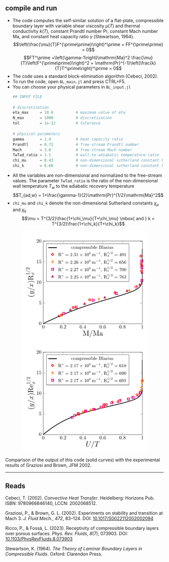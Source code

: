 ## compile and run
- The code computes the self-similar solution of a flat-plate, compressible boundary layer with variable shear viscosity $\mu(T)$ and thermal conductivity $k(T)$, constant Prandtl number Pr, constant Mach number Ma, and constant heat capacity ratio $\gamma$ (Stewartson, 1964). 
  $$\left(\frac{\mu}{T}F^{\prime\prime}\right)^\prime + FF^{\prime\prime} = 0$$
  $$FT^\prime +\left(\gamma-1\right)\mathrm{Ma}^2 \frac{\mu}{T}\left(F^{\prime\prime}\right)^2 + \mathrm{Pr}^{-1}\left(\frac{k}{T}T^\prime\right)^\prime = 0$$
- The code uses a standard block-elimination algorithm (Cebeci, 2002).
- To run the code, open `BL_main.jl` and press CTRL+F5.
- You can choose your physical parameters in `BL_input.jl`
    ```julia
    ## INPUT FILE

    # discretization
    eta_max     = 10.0          # maximum value of eta
    N_max       = 1000          # discretization
    tol         = 1e-12         # tolerance

    # physical parameters
    gamma       = 1.4           # heat capacity ratio
    Prandtl     = 0.72          # free-stream Prandtl number
    Mach        = 3.0           # free-stream Mach number
    TwTad_ratio = 1.1           # wall-to-adiabatic temperature ratio
    chi_mu      = 0.43          # non-dimensional sutherland constant (viscosity)
    chi_k       = 0.66          # non-dimensional sutherland constant (conductivity)
    ```
- All the variables are non-dimensional and normalized to the free-stream values. The parameter `TwTad_ratio` is the ratio of the non-dimensional wall temperature $T_w$ to the adiabatic recovery temperature
   $$T_{ad,w} = 1+\frac{\gamma-1}{2}\mathrm{Pr}^{1/2}\mathrm{Ma}^2$$
- `chi_mu` and `chi_k` denote the non-dimensional Sutherland constants $\chi_\mu$ and $\chi_k$
  $$\mu = T^{3/2}\frac{1+\chi_\mu}{T+\chi_\mu} \mbox{ and } k = T^{3/2}\frac{1+\chi_k}{T+\chi_k}$$

<p align="center">
  <img src="figures/graziosi_thesis_M.png" alt="Comparison of the output of this code (solid curves) with the experimental results of Graziosi and Brown, JFM 2002." width="400">
  <img src="figures/graziosi_thesis_rhoU.png" alt="Comparison of the output of this code (solid curves) with the experimental results of Graziosi and Brown, JFM 2002." width="400">
  <figcaption>Comparison of the output of this code (solid curves) with the experimental results of Graziosi and Brown, JFM 2002.</figcaption>
</p>

---
## Reads

Cebeci, T. (2002). *Convective Heat Transfer*. Heidelberg: Horizons Pub. ISBN: 9780966846140, LCCN: 2002068512.

Graziosi, P., & Brown, G. L. (2002). Experiments on stability and transition at Mach 3. *J. Fluid Mech.*, *472*, 83–124. DOI: [10.1017/S0022112002002094](https://doi.org/10.1017/S0022112002002094)

Ricco, P., & Fossà, L. (2023). Receptivity of compressible boundary layers over porous surfaces. *Phys. Rev. Fluids*, *8*(7), 073903. DOI: [10.1103/PhysRevFluids.8.073903](https://doi.org/10.1103/PhysRevFluids.8.073903)

Stewartson, K. (1964). *The Theory of Laminar Boundary Layers in Compressible Fluids*. Oxford: Clarendon Press.
